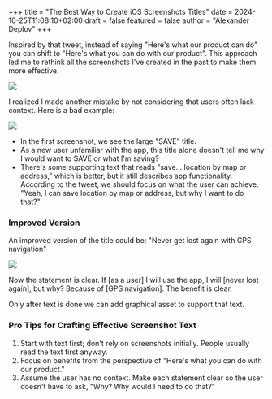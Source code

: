 +++
title = "The Best Way to Create iOS Screenshots Titles"
date = 2024-10-25T11:08:10+02:00
draft = false
featured = false
author = "Alexander Deplov"
+++

Inspired by that tweet, instead of saying "Here's what our product can do" you can shift to "Here's what you can do with our product". This approach led me to rethink all the screenshots I've created in the past to make them more effective.

![](images/1.webp)

I realized I made another mistake by not considering that users often lack context. Here is a bad example:

![](images/2.webp)

- In the first screenshot, we see the large "SAVE" title.
- As a new user unfamiliar with the app, this title alone doesn't tell me why I would want to SAVE or what I'm saving?
- There's some supporting text that reads "save… location by map or address," which is better, but it still describes app functionality. According to the tweet, we should focus on what the user can achieve. "Yeah, I can save location by map or address, but why I want to do that?"

### Improved Version

An improved version of the title could be:
"Never get lost again with GPS navigation"

![](images/3.webp)

Now the statement is clear. If [as a user] I will use the app, I will [never lost again], but why? Because of [GPS navigation]. The benefit is clear.

Only after text is done we can add graphical asset to support that text.


### Pro Tips for Crafting Effective Screenshot Text

1. Start with text first; don't rely on screenshots initially. People usually read the text first anyway.
2. Focus on benefits from the perspective of "Here's what you can do with our product."
3. Assume the user has no context. Make each statement clear so the user doesn't have to ask, "Why? Why would I need to do that?"

